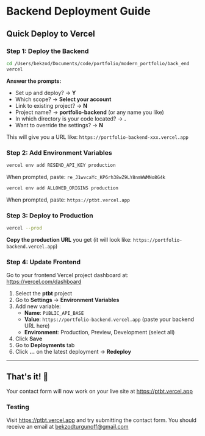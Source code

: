 # Backend Deployment Guide

## Quick Deploy to Vercel

### Step 1: Deploy the Backend

```bash
cd /Users/bekzod/Documents/code/portfolio/modern_portfolio/back_end
vercel
```

**Answer the prompts:**
- Set up and deploy? → **Y**
- Which scope? → **Select your account**
- Link to existing project? → **N**
- Project name? → **portfolio-backend** (or any name you like)
- In which directory is your code located? → **.**
- Want to override the settings? → **N**

This will give you a URL like: `https://portfolio-backend-xxx.vercel.app`

### Step 2: Add Environment Variables

```bash
vercel env add RESEND_API_KEY production
```
When prompted, paste: `re_J1wvcaYc_KP6rh38wZ9LY8nmWWMNo8G4k`

```bash
vercel env add ALLOWED_ORIGINS production
```
When prompted, paste: `https://ptbt.vercel.app`

### Step 3: Deploy to Production

```bash
vercel --prod
```

**Copy the production URL** you get (it will look like: `https://portfolio-backend.vercel.app`)

### Step 4: Update Frontend

Go to your frontend Vercel project dashboard at: https://vercel.com/dashboard

1. Select the **ptbt** project
2. Go to **Settings** → **Environment Variables**
3. Add new variable:
   - **Name**: `PUBLIC_API_BASE`
   - **Value**: `https://portfolio-backend.vercel.app` (paste your backend URL here)
   - **Environment**: Production, Preview, Development (select all)
4. Click **Save**
5. Go to **Deployments** tab
6. Click **...** on the latest deployment → **Redeploy**

---

## That's it! 🎉

Your contact form will now work on your live site at https://ptbt.vercel.app

### Testing

Visit https://ptbt.vercel.app and try submitting the contact form. You should receive an email at bekzodturgunoff@gmail.com
